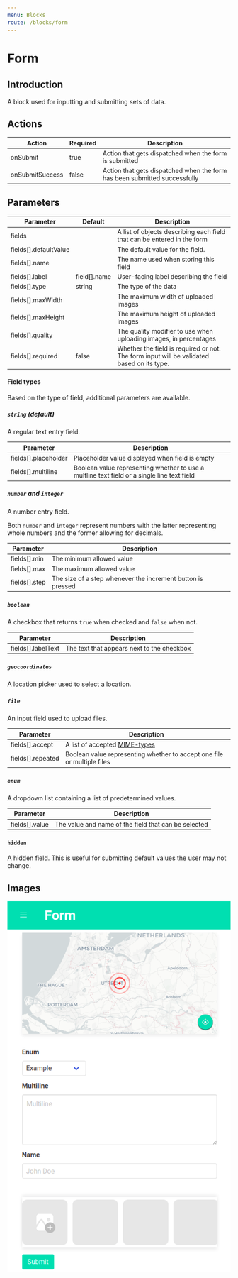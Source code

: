```yaml
---
menu: Blocks
route: /blocks/form
---
```


# Form

## Introduction

A block used for inputting and submitting sets of data.

## Actions

| Action          | Required | Description                                                               |
| --------------- | -------- | ------------------------------------------------------------------------- |
| onSubmit        | true     | Action that gets dispatched when the form is submitted                    |
| onSubmitSuccess | false    | Action that gets dispatched when the form has been submitted successfully |

## Parameters

| Parameter             | Default      | Description                                                                               |
| --------------------- | ------------ | ----------------------------------------------------------------------------------------- |
| fields                |              | A list of objects describing each field that can be entered in the form                   |
| fields[].defaultValue |              | The default value for the field.                                                          |
| fields[].name         |              | The name used when storing this field                                                     |
| fields[].label        | field[].name | User-facing label describing the field                                                    |
| fields[].type         | string       | The type of the data                                                                      |
| fields[].maxWidth     |              | The maximum width of uploaded images                                                      |
| fields[].maxHeight    |              | The maximum height of uploaded images                                                     |
| fields[].quality      |              | The quality modifier to use when uploading images, in percentages                         |
| fields[].required     | false        | Whether the field is required or not. The form input will be validated based on its type. |

#### Field types

Based on the type of field, additional parameters are available.

##### `string` (default)

A regular text entry field.

| Parameter            | Description                                                                                 |
| -------------------- | ------------------------------------------------------------------------------------------- |
| fields[].placeholder | Placeholder value displayed when field is empty                                             |
| fields[].multiline   | Boolean value representing whether to use a multline text field or a single line text field |

##### `number` and `integer`

A number entry field.

Both `number` and `integer` represent numbers with the latter representing whole numbers and the
former allowing for decimals.

| Parameter     | Description                                                 |
| ------------- | ----------------------------------------------------------- |
| fields[].min  | The minimum allowed value                                   |
| fields[].max  | The maximum allowed value                                   |
| fields[].step | The size of a step whenever the increment button is pressed |

##### `boolean`

A checkbox that returns `true` when checked and `false` when not.

| Parameter          | Description                                |
| ------------------ | ------------------------------------------ |
| fields[].labelText | The text that appears next to the checkbox |

##### `geocoordinates`

A location picker used to select a location.

##### `file`

An input field used to upload files.

| Parameter         | Description                                                                                                                              |
| ----------------- | ---------------------------------------------------------------------------------------------------------------------------------------- |
| fields[].accept   | A list of accepted [MIME-types](https://developer.mozilla.org/en-US/docs/Web/HTTP/Basics_of_HTTP/MIME_types/Complete_list_of_MIME_types) |
| fields[].repeated | Boolean value representing whether to accept one file or multiple files                                                                  |

##### `enum`

A dropdown list containing a list of predetermined values.

| Parameter      | Description                                          |
| -------------- | ---------------------------------------------------- |
| fields[].value | The value and name of the field that can be selected |

#### `hidden`

A hidden field. This is useful for submitting default values the user may not change.

## Images

<span class="screenshot"></span>

![Form screenshot](../images/form.png)
